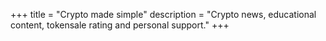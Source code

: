 +++
title = "Crypto made simple"
description = "Crypto news, educational content, tokensale rating and personal support."
+++
